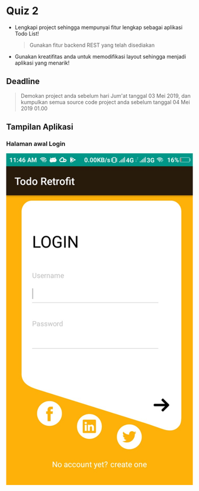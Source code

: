 # Quiz 2

- Lengkapi project sehingga mempunyai fitur lengkap sebagai aplikasi Todo List!

  > Gunakan fitur backend REST yang telah disediakan

- Gunakan kreatifitas anda untuk memodifikasi layout sehingga menjadi aplikasi
 yang menarik!

## Deadline

  > Demokan project anda sebelum hari Jum'at tanggal 03 Mei 2019, dan kumpulkan
  > semua source code project anda sebelum tanggal 04 Mei 2019 01.00


## Tampilan Aplikasi

### Halaman awal Login
![login](image/login.jpeg)
